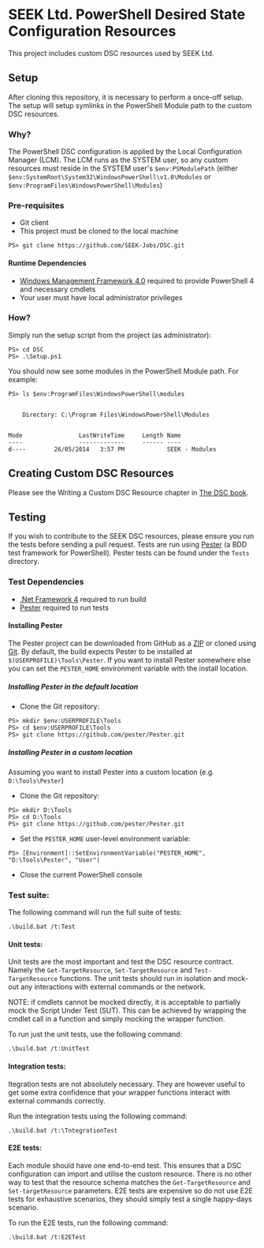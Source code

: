 # SEEK Ltd. PowerShell Desired State Configuration Resources

This project includes custom DSC resources used by SEEK Ltd.

## Setup

After cloning this repository, it is necessary to perform a once-off setup. The setup will setup symlinks in the PowerShell Module path to the custom DSC resources.

### Why?

The PowerShell DSC configuration is applied by the Local Configuration Manager (LCM). The LCM runs as the SYSTEM user, so any custom resources must reside in the SYSTEM user's `$env:PSModulePath` (either `$env:SystemRoot\System32\WindowsPowerShell\v1.0\Modules` or `$env:ProgramFiles\WindowsPowerShell\Modules`)

### Pre-requisites

- Git client
- This project must be cloned to the local machine

```
PS> git clone https://github.com/SEEK-Jobs/DSC.git
```

#### Runtime Dependencies

- [Windows Management Framework 4.0](http://www.microsoft.com/en-au/download/details.aspx?id=40855) required to provide PowerShell 4 and necessary cmdlets
- Your user must have local administrator privileges


### How?

Simply run the setup script from the project (as administrator):

```
PS> cd DSC
PS> .\Setup.ps1
```

You should now see some modules in the PowerShell Module path. For example:

```
PS> ls $env:ProgramFiles\WindowsPowerShell\modules


    Directory: C:\Program Files\WindowsPowerShell\Modules


Mode                LastWriteTime     Length Name
----                -------------     ------ ----
d----        26/05/2014   3:57 PM            SEEK - Modules
```

## Creating Custom DSC Resources

Please see the Writing a Custom DSC Resource chapter in [The DSC book](http://powershell.org/wp/ebooks/).

## Testing

If you wish to contribute to the SEEK DSC resources, please ensure you run the tests before sending a pull request. Tests are run using [Pester](https://github.com/pester/Pester) (a BDD test framework for PowerShell). Pester tests can be found under the `Tests` directory.

### Test Dependencies

- [.Net Framework 4](http://www.microsoft.com/en-au/download/details.aspx?id=17718) required to run build
- [Pester](https://github.com/pester/Pester) required to run tests


#### Installing Pester

The Pester project can be downloaded from GitHub as a [ZIP](https://github.com/pester/Pester/archive/master.zip) or cloned using [Git](https://github.com/pester/Pester.git). By default, the build expects Pester to be installed at `$(USERPROFILE)\Tools\Pester`. If you want to install Pester somewhere else you can set the `PESTER_HOME` environment variable with the install location.

##### Installing Pester in the default location

- Clone the Git repository:
```
PS> mkdir $env:USERPROFILE\Tools
PS> cd $env:USERPROFILE\Tools
PS> git clone https://github.com/pester/Pester.git
```

##### Installing Pester in a custom location

Assuming you want to install Pester into a custom location (e.g. `D:\Tools\Pester`)

- Clone the Git repository:
```
PS> mkdir D:\Tools
PS> cd D:\Tools
PS> git clone https://github.com/pester/Pester.git
```
- Set the `PESTER_HOME` user-level environment variable:
```
PS> [Environment]::SetEnvironmentVariable("PESTER_HOME", "D:\Tools\Pester", "User")
```
- Close the current PowerShell console

### Test suite:

The following command will run the full suite of tests:

```
.\build.bat /t:Test
```

#### Unit tests:

Unit tests are the most important and test the DSC resource contract. Namely the `Get-TargetResource`, `Set-TargetResource` and `Test-TargetResource` functions. The unit tests should run in isolation and mock-out any interactions with external commands or the network.

NOTE: if cmdlets cannot be mocked directly, it is acceptable to partially mock the Script Under Test (SUT). This can be achieved by wrapping the cmdlet call in a function and simply mocking the wrapper function.

To run just the unit tests, use the following command:

```
.\build.bat /t:UnitTest
```

#### Integration tests:

Itegration tests are not absolutely necessary. They are however useful to get some extra confidence that your wrapper functions interact with external commands correctly.

Run the integration tests using the following command:

```
.\build.bat /t:\TntegrationTest
```

#### E2E tests:

Each module should have one end-to-end test. This ensures that a DSC configuration can import and utilise the custom resource. There is no other way to test that the resource schema matches the `Get-TargetResource` and `Set-targetResource` parameters. E2E tests are expensive so do not use E2E tests for exhaustive scenarios, they should simply test a single happy-days scenario.

To run the E2E tests, run the following command:

```
.\build.bat /t:E2ETest
```
